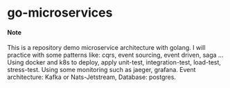 # go-microservices

#### Note
This is a repository demo microservice architecture with golang. I will practice with some 
patterns like: cqrs, event sourcing, event driven, saga ... Using docker and k8s to deploy, apply unit-test, 
integration-test, load-test, stress-test. Using some monitoring such as jaeger, grafana. Event 
architecture: Kafka or Nats-Jetstream, Database: postgres.